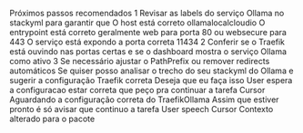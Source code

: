 Próximos passos recomendados
1 Revisar as labels do serviço Ollama no stackyml para garantir que
 O host está correto ollamalocalcloudio
 O entrypoint está correto geralmente web para porta 80 ou websecure para 443
 O serviço está expondo a porta correta 11434
2 Conferir se o Traefik está ouvindo nas portas certas e se o dashboard mostra o serviço Ollama como ativo
3 Se necessário ajustar o PathPrefix ou remover redirects automáticos
Se quiser posso analisar o trecho do seu stackyml do Ollama e sugerir a configuração Traefik correta Deseja que eu faça isso
User
espera a configuracao estar correta que peço pra continuar a tarefa
Cursor
 Aguardando a configuração correta do TraefikOllama Assim que estiver pronto é só avisar que continuo a tarefa
User
speech
Cursor
 Contexto alterado para o pacote